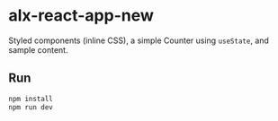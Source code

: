 # alx-react-app-new

Styled components (inline CSS), a simple Counter using `useState`, and sample content.

## Run
```bash
npm install
npm run dev
```
